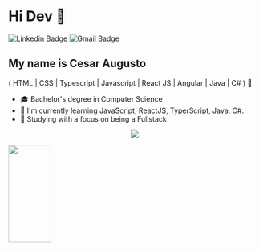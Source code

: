 <h1>Hi Dev 👋</h1>

[![Linkedin Badge](https://img.shields.io/badge/-LinkedIn-6633cc?style=flat-square&logo=Linkedin&logoColor=white&link=https://www.linkedin.com/in/cesaraugusto875/)](https://www.linkedin.com/in/cesaraugusto875/)
[![Gmail Badge](https://img.shields.io/badge/-augustocesar875@gmail.com-6633cc?style=flat-square&logo=Gmail&logoColor=white&link=mailto:augustocesar875@gmail.com)](mailto:augustocesar875@gmail.com)

## My name is Cesar Augusto
( HTML | CSS | Typescript | Javascript | React JS | Angular | Java | C# ) 🚀
- 🎓 Bachelor's degree in Computer Science
- 🌱 I'm currently learning JavaScript, ReactJS, TyperScript, Java, C#.
- 💬 Studying with a focus on being a Fullstack

<p align="center">
  <img src="https://readme-typing-svg.herokuapp.com/?color=b2f2f7&size=35&center=true&vCenter=true&width=1000&lines=Welcome+to+my+repository:%29"/>
</p>
<div align="left">
  
  <img width="41%" height="195px" src="https://github-readme-stats.vercel.app/api/top-langs/?username=Cesar19Augusto&layout=compact&hide_border=true&title_color=8f00ff&text_color=ffffff&bg_color=0d1117" />
  
 </div>

